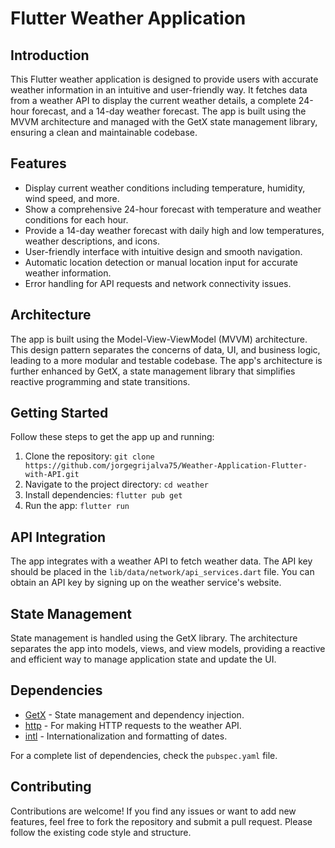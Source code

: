 # Flutter Weather Application

## Introduction

This Flutter weather application is designed to provide users with accurate weather information in an intuitive and user-friendly way. It fetches data from a weather API to display the current weather details, a complete 24-hour forecast, and a 14-day weather forecast. The app is built using the MVVM architecture and managed with the GetX state management library, ensuring a clean and maintainable codebase.

## Features

- Display current weather conditions including temperature, humidity, wind speed, and more.
- Show a comprehensive 24-hour forecast with temperature and weather conditions for each hour.
- Provide a 14-day weather forecast with daily high and low temperatures, weather descriptions, and icons.
- User-friendly interface with intuitive design and smooth navigation.
- Automatic location detection or manual location input for accurate weather information.
- Error handling for API requests and network connectivity issues.

## Architecture

The app is built using the Model-View-ViewModel (MVVM) architecture. This design pattern separates the concerns of data, UI, and business logic, leading to a more modular and testable codebase. The app's architecture is further enhanced by GetX, a state management library that simplifies reactive programming and state transitions.

## Getting Started

Follow these steps to get the app up and running:

1. Clone the repository: `git clone https://github.com/jorgegrijalva75/Weather-Application-Flutter-with-API.git`
2. Navigate to the project directory: `cd weather`
3. Install dependencies: `flutter pub get`
4. Run the app: `flutter run`

## API Integration

The app integrates with a weather API to fetch weather data. The API key should be placed in the `lib/data/network/api_services.dart` file. You can obtain an API key by signing up on the weather service's website.

## State Management

State management is handled using the GetX library. The architecture separates the app into models, views, and view models, providing a reactive and efficient way to manage application state and update the UI.

## Dependencies

- [GetX](https://pub.dev/packages/get) - State management and dependency injection.
- [http](https://pub.dev/packages/http) - For making HTTP requests to the weather API.
- [intl](https://pub.dev/packages/intl) - Internationalization and formatting of dates.

For a complete list of dependencies, check the `pubspec.yaml` file.

## Contributing

Contributions are welcome! If you find any issues or want to add new features, feel free to fork the repository and submit a pull request. Please follow the existing code style and structure.

